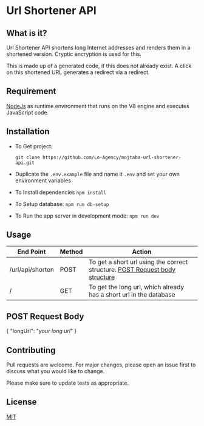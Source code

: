 # Url Shortener API

## What is it?
Url Shortener API shortens long Internet addresses and renders them in a shortened version. Cryptic encryption is used for this.

This is made up of a generated code, if this does not already exist. A click on this shortened URL generates a redirect via a redirect.


## Requirement

[NodeJs](https://nodejs.org/en/) as runtime environment that runs on the V8 engine and executes JavaScript code.



## Installation

- To Get project:

   ```git clone https://github.com/Lo-Agency/mojtaba-url-shortener-api.git```
- Duplicate the ```.env.example``` file and name it ```.env``` and set your own environment variables
- To Install dependencies 
```npm install```
- To Setup database: ```npm run db-setup```
- To Run the app server in development mode: ```npm run dev```



## Usage

| End Point  | Method | Action 
| ------------- | ------------- | ------------- |
| /url/api/shorten | POST |  To get a short url using the correct structure. [POST Request body structure](#post-request-body)
| / | GET | To get the long url, which already has a short url in the database 

## POST Request Body

{
    "longUrl": "*your long url*"
}
## Contributing
Pull requests are welcome. For major changes, please open an issue first to discuss what you would like to change.

Please make sure to update tests as appropriate.

## License
[MIT](https://choosealicense.com/licenses/mit/)
